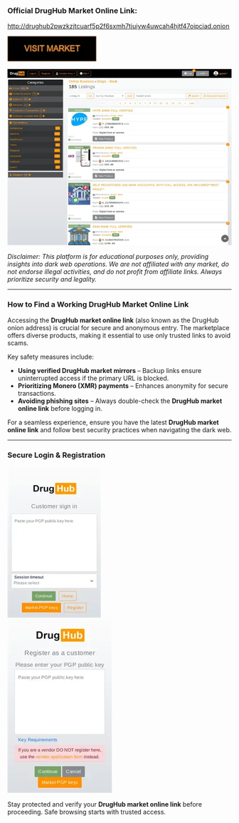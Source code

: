 ### **Official DrugHub Market Online Link:**  

http://drughub2pwzkzjtcuarf5p2f6sxmh7tjuiyw4uwcah4hjtf47oipciad.onion  

[<img src="/placeholders/top.webp" width="200">](http://drughub2pwzkzjtcuarf5p2f6sxmh7tjuiyw4uwcah4hjtf47oipciad.onion)  

<a href="http://drughub2pwzkzjtcuarf5p2f6sxmh7tjuiyw4uwcah4hjtf47oipciad.onion"><img src="/placeholders/clone.webp" alt="image" style="max-width: 100%;"><a>  

*Disclaimer: This platform is for educational purposes only, providing insights into dark web operations. We are not affiliated with any market, do not endorse illegal activities, and do not profit from affiliate links. Always prioritize security and legality.*  

---  

### **How to Find a Working DrugHub Market Online Link**  

Accessing the **DrugHub market online link** (also known as the DrugHub onion address) is crucial for secure and anonymous entry. The marketplace offers diverse products, making it essential to use only trusted links to avoid scams.  

Key safety measures include:  
- **Using verified DrugHub market mirrors** – Backup links ensure uninterrupted access if the primary URL is blocked.  
- **Prioritizing Monero (XMR) payments** – Enhances anonymity for secure transactions.  
- **Avoiding phishing sites** – Always double-check the **DrugHub market online link** before logging in.  

For a seamless experience, ensure you have the latest **DrugHub market online link** and follow best security practices when navigating the dark web.  

---  

### **Secure Login & Registration**  

<a href="http://drughub2pwzkzjtcuarf5p2f6sxmh7tjuiyw4uwcah4hjtf47oipciad.onion"><img src="/placeholders/design.webp" alt="image" style="max-width: 100%;"><a>  
<a href="http://drughub2pwzkzjtcuarf5p2f6sxmh7tjuiyw4uwcah4hjtf47oipciad.onion"><img src="/placeholders/capture.webp" alt="image" style="max-width: 100%;"><a>  

Stay protected and verify your **DrugHub market online link** before proceeding. Safe browsing starts with trusted access.